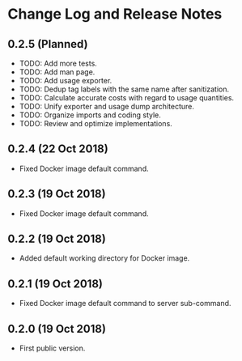 # Change Log and Release Notes

## 0.2.5 (Planned)

* TODO: Add more tests.
* TODO: Add man page.
* TODO: Add usage exporter.
* TODO: Dedup tag labels with the same name after sanitization.
* TODO: Calculate accurate costs with regard to usage quantities.
* TODO: Unify exporter and usage dump architecture.
* TODO: Organize imports and coding style.
* TODO: Review and optimize implementations.

## 0.2.4 (22 Oct 2018)

* Fixed Docker image default command.

## 0.2.3 (19 Oct 2018)

* Fixed Docker image default command.

## 0.2.2 (19 Oct 2018)

* Added default working directory for Docker image.

## 0.2.1 (19 Oct 2018)

* Fixed Docker image default command to server sub-command.

## 0.2.0 (19 Oct 2018)

* First public version.
